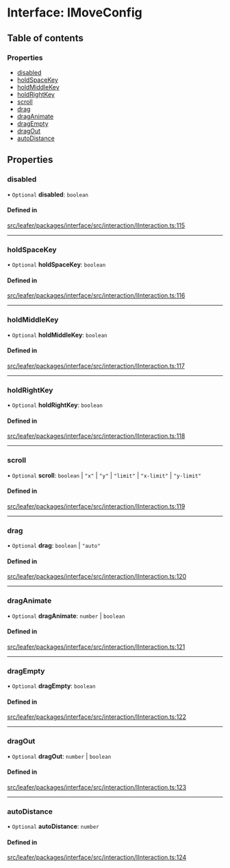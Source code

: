 # Interface: IMoveConfig

## Table of contents

### Properties

- [disabled](IMoveConfig.md#disabled)
- [holdSpaceKey](IMoveConfig.md#holdspacekey)
- [holdMiddleKey](IMoveConfig.md#holdmiddlekey)
- [holdRightKey](IMoveConfig.md#holdrightkey)
- [scroll](IMoveConfig.md#scroll)
- [drag](IMoveConfig.md#drag)
- [dragAnimate](IMoveConfig.md#draganimate)
- [dragEmpty](IMoveConfig.md#dragempty)
- [dragOut](IMoveConfig.md#dragout)
- [autoDistance](IMoveConfig.md#autodistance)

## Properties

### disabled

• `Optional` **disabled**: `boolean`

#### Defined in

[src/leafer/packages/interface/src/interaction/IInteraction.ts:115](https://github.com/leaferjs/leafer/blob/d3ec2c9bd49557a0d74aae684f8e3d3d557af194/packages/interface/src/interaction/IInteraction.ts#L115)

___

### holdSpaceKey

• `Optional` **holdSpaceKey**: `boolean`

#### Defined in

[src/leafer/packages/interface/src/interaction/IInteraction.ts:116](https://github.com/leaferjs/leafer/blob/d3ec2c9bd49557a0d74aae684f8e3d3d557af194/packages/interface/src/interaction/IInteraction.ts#L116)

___

### holdMiddleKey

• `Optional` **holdMiddleKey**: `boolean`

#### Defined in

[src/leafer/packages/interface/src/interaction/IInteraction.ts:117](https://github.com/leaferjs/leafer/blob/d3ec2c9bd49557a0d74aae684f8e3d3d557af194/packages/interface/src/interaction/IInteraction.ts#L117)

___

### holdRightKey

• `Optional` **holdRightKey**: `boolean`

#### Defined in

[src/leafer/packages/interface/src/interaction/IInteraction.ts:118](https://github.com/leaferjs/leafer/blob/d3ec2c9bd49557a0d74aae684f8e3d3d557af194/packages/interface/src/interaction/IInteraction.ts#L118)

___

### scroll

• `Optional` **scroll**: `boolean` \| ``"x"`` \| ``"y"`` \| ``"limit"`` \| ``"x-limit"`` \| ``"y-limit"``

#### Defined in

[src/leafer/packages/interface/src/interaction/IInteraction.ts:119](https://github.com/leaferjs/leafer/blob/d3ec2c9bd49557a0d74aae684f8e3d3d557af194/packages/interface/src/interaction/IInteraction.ts#L119)

___

### drag

• `Optional` **drag**: `boolean` \| ``"auto"``

#### Defined in

[src/leafer/packages/interface/src/interaction/IInteraction.ts:120](https://github.com/leaferjs/leafer/blob/d3ec2c9bd49557a0d74aae684f8e3d3d557af194/packages/interface/src/interaction/IInteraction.ts#L120)

___

### dragAnimate

• `Optional` **dragAnimate**: `number` \| `boolean`

#### Defined in

[src/leafer/packages/interface/src/interaction/IInteraction.ts:121](https://github.com/leaferjs/leafer/blob/d3ec2c9bd49557a0d74aae684f8e3d3d557af194/packages/interface/src/interaction/IInteraction.ts#L121)

___

### dragEmpty

• `Optional` **dragEmpty**: `boolean`

#### Defined in

[src/leafer/packages/interface/src/interaction/IInteraction.ts:122](https://github.com/leaferjs/leafer/blob/d3ec2c9bd49557a0d74aae684f8e3d3d557af194/packages/interface/src/interaction/IInteraction.ts#L122)

___

### dragOut

• `Optional` **dragOut**: `number` \| `boolean`

#### Defined in

[src/leafer/packages/interface/src/interaction/IInteraction.ts:123](https://github.com/leaferjs/leafer/blob/d3ec2c9bd49557a0d74aae684f8e3d3d557af194/packages/interface/src/interaction/IInteraction.ts#L123)

___

### autoDistance

• `Optional` **autoDistance**: `number`

#### Defined in

[src/leafer/packages/interface/src/interaction/IInteraction.ts:124](https://github.com/leaferjs/leafer/blob/d3ec2c9bd49557a0d74aae684f8e3d3d557af194/packages/interface/src/interaction/IInteraction.ts#L124)
